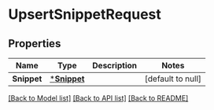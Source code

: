 # UpsertSnippetRequest

## Properties

 Name        | Type                       | Description | Notes             
-------------|----------------------------|-------------|-------------------
 **Snippet** | [***Snippet**](Snippet.md) |             | [default to null] 

[[Back to Model list]](../README.md#documentation-for-models) [[Back to API list]](../README.md#documentation-for-api-endpoints) [[Back to README]](../README.md)

